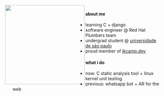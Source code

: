 <img height="256" align="left" src="https://user-images.githubusercontent.com/39812919/122685073-b5075180-d1df-11eb-8172-9ee6ada53190.gif" />

#### about me

- learning C + django
- software engineer @ Red Hat Plumbers team
- undergrad student @ [universidade de são paulo](https://www5.usp.br)
- proud member of [lkcamp.dev](LKCamp)

#### what i do

- now: C static analysis tool + linux kernel unit testing
- previous: whatsapp bot + AR for the web
